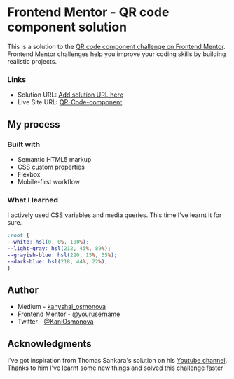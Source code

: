 # Frontend Mentor - QR code component solution

This is a solution to the [QR code component challenge on Frontend Mentor](https://www.frontendmentor.io/challenges/qr-code-component-iux_sIO_H). Frontend Mentor challenges help you improve your coding skills by building realistic projects. 

### Links

- Solution URL: [Add solution URL here](https://your-solution-url.com)
- Live Site URL: [QR-Code-component](https://kanyshaiosmonova.github.io/Frontend-Mentor-Challenges/QR-Code-component/index.html)

## My process

### Built with

- Semantic HTML5 markup
- CSS custom properties
- Flexbox
- Mobile-first workflow

### What I learned

I actively used CSS variables and media queries. This time I've learnt it for sure. 

```css
:root {
--white: hsl(0, 0%, 100%);
--light-gray: hsl(212, 45%, 89%);
--grayish-blue: hsl(220, 15%, 55%);
--dark-blue: hsl(218, 44%, 22%);
}
```

## Author

- Medium - [kanyshai_osmonova](https://medium.com/@kanyshai_osmonova)
- Frontend Mentor - [@yourusername](https://www.frontendmentor.io/profile/yourusername)
- Twitter - [@KaniOsmonova](https://twitter.com/Kaniosmonova)



## Acknowledgments

I've got inspiration from Thomas Sankara's solution on his [Youtube channel](https://www.youtube.com/watch?v=JFyMWwOxHYM). Thanks to him I've learnt some new things and solved this challenge faster
